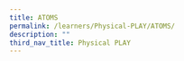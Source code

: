 ```yaml
---
title: ATOMS
permalink: /learners/Physical-PLAY/ATOMS/
description: ""
third_nav_title: Physical PLAY
---
```

